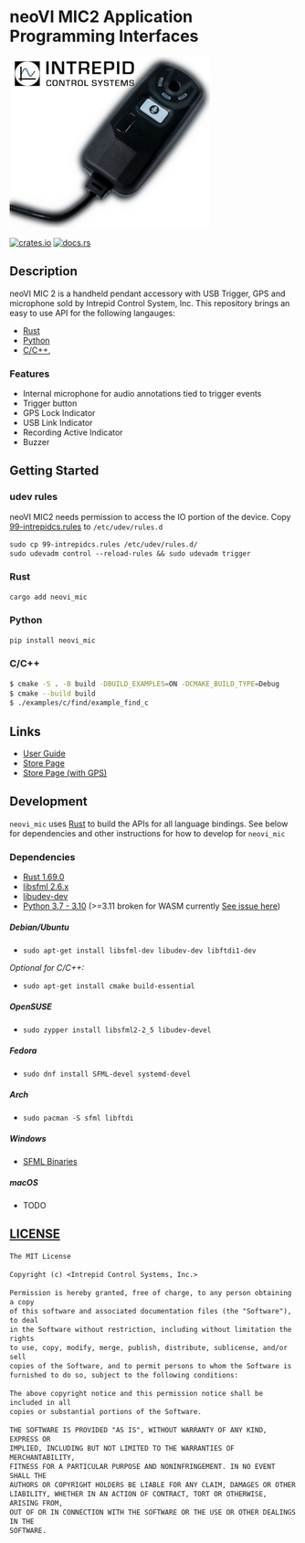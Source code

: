 # neoVI MIC2 Application Programming Interfaces



![neoVI MIC2 Picture](neoVI-MIC-2.png)

[![crates.io](https://img.shields.io/crates/v/neovi-mic.svg)](https://crates.io/crates/neovi_mic)
[![docs.rs](https://docs.rs/neovi_mic/badge.svg)](https://docs.rs/neovi_mic/)
<!-- [![CI](https://github.com/intrepidcs/neovi_mic/workflows/CI/badge.svg)](https://github.com/intrepidcs/neovi_mic/actions) -->

## **Description**

neoVI MIC 2 is a handheld pendant accessory with USB Trigger, GPS and microphone sold by Intrepid Control System, Inc. This repository brings an easy to use API for the following langauges:

- [Rust](https://www.rust-lang.org/)
- [Python](https://www.python.org)
- [C/C++](https://en.wikipedia.org/wiki/C_(programming_language)),


### Features
- Internal microphone for audio annotations tied to trigger events
- Trigger button
- GPS Lock Indicator 
- USB Link Indicator
- Recording Active Indicator
- Buzzer

## **Getting Started**


### udev rules

neoVI MIC2 needs permission to access the IO portion of the device.
Copy [99-intrepidcs.rules](99-intrepidcs.rules) to `/etc/udev/rules.d`
```
sudo cp 99-intrepidcs.rules /etc/udev/rules.d/
sudo udevadm control --reload-rules && sudo udevadm trigger
```

### **Rust**

`cargo add neovi_mic`

### **Python**

`pip install neovi_mic`


### **C/C++**

```bash
$ cmake -S . -B build -DBUILD_EXAMPLES=ON -DCMAKE_BUILD_TYPE=Debug
$ cmake --build build
$ ./examples/c/find/example_find_c
```

## **Links**

- [User Guide](https://cdn.intrepidcs.net/guides/neoVI-MIC2/)
- [Store Page](https://store.intrepidcs.com/product/neovi-mic-2)
- [Store Page (with GPS)](https://store.intrepidcs.com/product/neovi-mic-2-gps)


## **Development**

`neovi_mic` uses [Rust](https://www.rust-lang.org/) to build the APIs for all language bindings. See below for dependencies and other instructions for how to develop for `neovi_mic`

### **Dependencies**

- [Rust 1.69.0](https://www.rust-lang.org/)
- [libsfml 2.6.x](http://www.sfml-dev.org/)
- [libudev-dev](https://pkgs.org/search/?q=libudev-dev)
- [Python 3.7 - 3.10](http://python.org) (>=3.11 broken for WASM currently [See issue here](https://github.com/wasmerio/wasmer-python/issues/696))

##### Debian/Ubuntu
- ```sudo apt-get install libsfml-dev libudev-dev libftdi1-dev```

*Optional for C/C++:*
- ```sudo apt-get install cmake build-essential```

##### OpenSUSE

- ```sudo zypper install libsfml2-2_5 libudev-devel```

##### Fedora

- ```sudo dnf install SFML-devel systemd-devel```

##### Arch

- ```sudo pacman -S sfml libftdi```

##### Windows

- [SFML Binaries](https://www.sfml-dev.org/download/sfml/2.6.0/)

##### macOS

- TODO

## **[LICENSE](LICENSE)**

```
The MIT License

Copyright (c) <Intrepid Control Systems, Inc.>

Permission is hereby granted, free of charge, to any person obtaining a copy
of this software and associated documentation files (the "Software"), to deal
in the Software without restriction, including without limitation the rights
to use, copy, modify, merge, publish, distribute, sublicense, and/or sell
copies of the Software, and to permit persons to whom the Software is
furnished to do so, subject to the following conditions:

The above copyright notice and this permission notice shall be included in all
copies or substantial portions of the Software.

THE SOFTWARE IS PROVIDED "AS IS", WITHOUT WARRANTY OF ANY KIND, EXPRESS OR
IMPLIED, INCLUDING BUT NOT LIMITED TO THE WARRANTIES OF MERCHANTABILITY,
FITNESS FOR A PARTICULAR PURPOSE AND NONINFRINGEMENT. IN NO EVENT SHALL THE
AUTHORS OR COPYRIGHT HOLDERS BE LIABLE FOR ANY CLAIM, DAMAGES OR OTHER
LIABILITY, WHETHER IN AN ACTION OF CONTRACT, TORT OR OTHERWISE, ARISING FROM,
OUT OF OR IN CONNECTION WITH THE SOFTWARE OR THE USE OR OTHER DEALINGS IN THE
SOFTWARE.
```